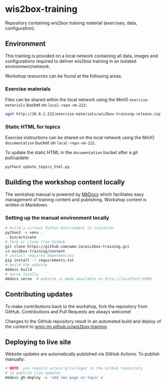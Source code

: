 # wis2box-training

Repository containing wis2box training material (exercises, data, configuration).

## Environment

This training is provided on a local network containing all data, images and configurations required
to deliver wis2box training in an isolated environment/network.

Workshop resources can be found at the following areas.

### Exercise materials

Files can be shared within the local network using the MinIO `exercise-materials` bucket on `local-repo-vm-222`:

```bash
wget http://10.0.2.222/exercise-materials/wis2box-training-release.zip
```

### Static HTML for topics

Exercise instructions can be shared on the local network using the MinIO `documentation` bucket on `local-repo-vm-222`.

To update the static HTML in the `documentation` bucket after a git pull/update:

```bash
python3 update_topics_html.py
```

## Building the workshop content locally

The workshop manual is powered by [MkDocs](https://www.mkdocs.org) which facilitates easy management
of training content and publishing. Workshop content is written in Markdown.

### Setting up the manual environment locally

```bash
# build a virtual Python environment in isolation
python3 -m venv .
. bin/activate
# fork or clone from GitHub
git clone https://github.com/wmo-im/wis2box-training.git
cd wis2box-training/content
# install required dependencies
pip install -r requirements.txt
# build the website
mkdocs build
# serve locally
mkdocs serve  # website is made available on http://localhost:8000
```

## Contributing updates

To make contributions back to the workshop, fork the repository from GitHub.  Contributions and Pull Requests are always welcome!

Changes to the GitHub repository result in an automated build and deploy of the content to [wmo-im.github.io/wis2box-training](https://wmo-im.github.io/wis2box-training).

## Deploying to live site

Website updates are automatically published via GitHub Actions. To publish manually:

```bash
# NOTE: you require access privileges to the GitHub repository
# to publish live updates
mkdocs gh-deploy -m 'add new page on topic x'
```
